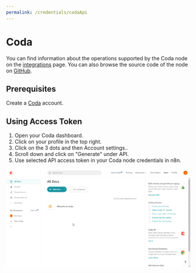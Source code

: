 ```yaml
---
permalink: /credentials/codaApi
---
```


# Coda

You can find information about the operations supported by the Coda node on the [integrations](https://n8n.io/integrations/n8n-nodes-base.coda) page. You can also browse the source code of the node on [GitHub](https://github.com/n8n-io/n8n/tree/master/packages/nodes-base/nodes/Coda).

## Prerequisites

Create a [Coda](https://www.coda.com/) account.

## Using Access Token

1. Open your Coda dashboard.
2. Click on your profile in the top right.
3. Click on the 3 dots and then Account settings..
4. Scroll down and click on "Generate" under API.
5. Use selected API access token in your Coda node credentials in n8n.


![Getting Coda credentials](./using-access-token.gif)
